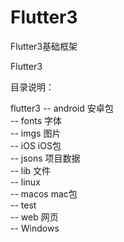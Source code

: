 <!--
 * @Descripttion: 文件创建或更改
 * @version: 1.0
 * @Author: huawei
 * @Date: 2023-06-06 14:34:15
 * @LastEditors: huawei
 * @LastEditTime: 2023-06-06 16:32:44
-->
# Flutter3
Flutter3基础框架

Flutter3

目录说明：

flutter3
-- android 安卓包  
-- fonts 字体  
-- imgs 图片  
-- iOS iOS包  
-- jsons 项目数据  
-- lib 文件  
-- linux   
-- macos mac包  
-- test  
-- web 网页  
-- Windows  

